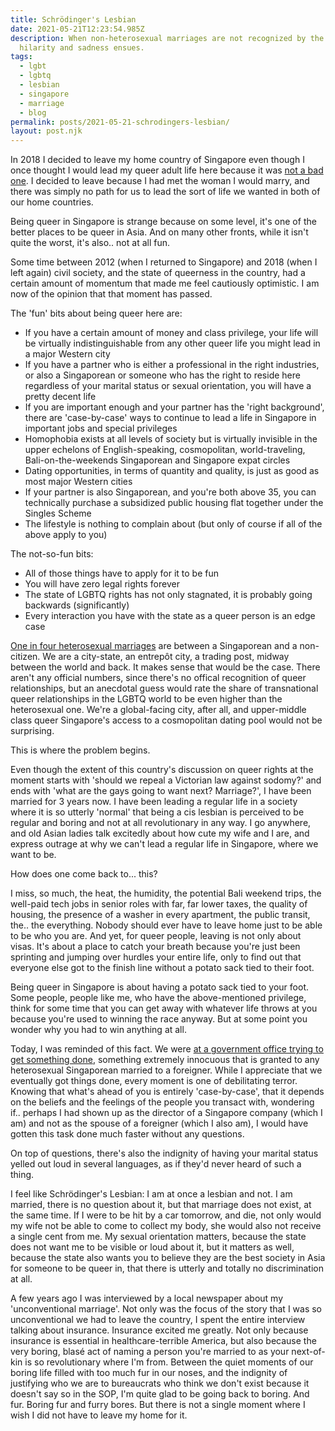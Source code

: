 ```yaml
---
title: Schrödinger's Lesbian
date: 2021-05-21T12:23:54.985Z
description: When non-heterosexual marriages are not recognized by the State,
  hilarity and sadness ensues.
tags:
  - lgbt
  - lgbtq
  - lesbian
  - singapore
  - marriage
  - blog
permalink: posts/2021-05-21-schrodingers-lesbian/
layout: post.njk
---
```

In 2018 I decided to leave my home country of Singapore even though I once thought I would lead my queer adult life here because it was [not a bad one](https://popagandhi.com/2013/08/the-one-about-having-it-all/). I decided to leave because I had met the woman I would marry, and there was simply no path for us to lead the sort of life we wanted in both of our home countries.

Being queer in Singapore is strange because on some level, it's one of the better places to be queer in Asia. And on many other fronts, while it isn't quite the worst, it's also.. not at all fun. 

Some time between 2012 (when I returned to Singapore) and 2018 (when I left again) civil society, and the state of queerness in the country, had a certain amount of momentum that made me feel cautiously optimistic. I am now of the opinion that that moment has passed. 

The 'fun' bits about being queer here are:

* If you have a certain amount of money and class privilege, your life will be virtually indistinguishable from any other queer life you might lead in a major Western city
* If you have a partner who is either a professional in the right industries, or also a Singaporean or someone who has the right to reside here regardless of your marital status or sexual orientation, you will have a pretty decent life
* If you are important enough and your partner has the 'right background', there are 'case-by-case' ways to continue to lead a life in Singapore in important jobs and special privileges 
* Homophobia exists at all levels of society but is virtually invisible in the upper echelons of English-speaking, cosmopolitan, world-traveling, Bali-on-the-weekends Singaporean and Singapore expat circles 
* Dating opportunities, in terms of quantity and quality, is just as good as most major Western cities 
* If your partner is also Singaporean, and you're both above 35, you can technically purchase a subsidized public housing flat together under the Singles Scheme
* The lifestyle is nothing to complain about (but only of course if all of the above apply to you)

The not-so-fun bits:

* All of those things have to apply for it to be fun
* You will have zero legal rights forever
* The state of LGBTQ rights has not only stagnated, it is probably going backwards (significantly) 
* Every interaction you have with the state as a queer person is an edge case

[One in four heterosexual marriages](https://www.channelnewsasia.com/news/singapore/singapore-citizen-marry-foreign-spouse-non-resident-14672534) are between a Singaporean and a non-citizen. We are a city-state, an entrepôt city, a trading post, midway between the world and back. It makes sense that would be the case. There aren't any official numbers, since there's no offical recognition of queer relationships, but an anecdotal guess would rate the share of transnational queer relationships in the LGBTQ world to be even higher than the heterosexual one. We're a global-facing city, after all, and upper-middle class queer Singapore's access to a cosmopolitan dating pool would not be surprising.

This is where the problem begins.

Even though the extent of this country's discussion on queer rights at the moment starts with 'should we repeal a Victorian law against sodomy?' and ends with 'what are the gays going to want next? Marriage?', I have been married for 3 years now. I have been leading a regular life in a society where it is so utterly 'normal' that being a cis lesbian is perceived to be regular and boring and not at all revolutionary in any way. I go anywhere, and old Asian ladies talk excitedly about how cute my wife and I are, and express outrage at why we can't lead a regular life in Singapore, where we want to be. 

How does one come back to... this?

I miss, so much, the heat, the humidity, the potential Bali weekend trips, the well-paid tech jobs in senior roles with far, far lower taxes, the quality of housing, the presence of a washer in every apartment, the public transit, the.. the everything. Nobody should ever have to leave home just to be able to be who you are. And yet, for queer people, leaving is not only about visas. It's about a place to catch your breath because you're just been sprinting and jumping over hurdles your entire life, only to find out that everyone else got to the finish line without a potato sack tied to their foot.

Being queer in Singapore is about having a potato sack tied to your foot. Some people, people like me, who have the above-mentioned privilege, think for some time that you can get away with whatever life throws at you because you're used to winning the race anyway. But at some point you wonder why you had to win anything at all.

Today, I was reminded of this fact. We were [at a government office trying to get something done](https://twitter.com/sabcatsilver/status/1395634500047048712), something extremely innocuous that is granted to any heterosexual Singaporean married to a foreigner. While I appreciate that we eventually got things done, every moment is one of debilitating terror. Knowing that what's ahead of you is entirely 'case-by-case', that it depends on the beliefs and the feelings of the people you transact with, wondering if.. perhaps I had shown up as the director of a Singapore company (which I am) and not as the spouse of a foreigner (which I also am), I would have gotten this task done much faster without any questions.

On top of questions, there's also the indignity of having your marital status yelled out loud in several languages, as if they'd never heard of such a thing. 

I feel like Schrödinger's Lesbian: I am at once a lesbian and not. I am married, there is no question about it, but that marriage does not exist, at the same time. If I were to be hit by a car tomorrow, and die, not only would my wife not be able to come to collect my body, she would also not receive a single cent from me. My sexual orientation matters, because the state does not want me to be visible or loud about it, but it matters as well, because the state also wants you to believe they are the best society in Asia for someone to be queer in, that there is utterly and totally no discrimination at all. 

A few years ago I was interviewed by a local newspaper about my 'unconventional marriage'. Not only was the focus of the story that I was so unconventional we had to leave the country, I spent the entire interview talking about insurance. Insurance excited me greatly. Not only because insurance is essential in healthcare-terrible America, but also because the very boring, blasé act of naming a person you're married to as your next-of-kin is so revolutionary where I'm from. Between the quiet moments of our boring life filled with too much fur in our noses, and the indignity of justifying who we are to bureaucrats who think we don't exist because it doesn't say so in the SOP, I'm quite glad to be going back to boring. And fur. Boring fur and furry bores. But there is not a single moment where I wish I did not have to leave my home for it.